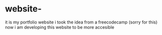 # website-
it is my portfolio website 
i took the idea from a freecodecamp (sorry for this)
now i am developing this website to be more accesible
